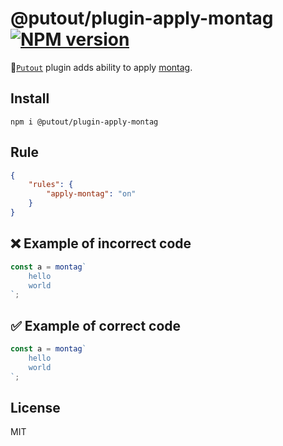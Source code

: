 # @putout/plugin-apply-montag [![NPM version][NPMIMGURL]][NPMURL]

[NPMIMGURL]: https://img.shields.io/npm/v/@putout/plugin-apply-montag.svg?style=flat&longCache=true
[NPMURL]: https://npmjs.org/package/@putout/plugin-apply-montag"npm"

🐊[`Putout`](https://github.com/coderaiser/putout) plugin adds ability to apply [montag](https://github.com/coderaiser/montag).

## Install

```
npm i @putout/plugin-apply-montag
```

## Rule

```json
{
    "rules": {
        "apply-montag": "on"
    }
}
```

## ❌ Example of incorrect code

```js
const a = montag`
    hello
    world
`;
```

## ✅ Example of correct code

```js
const a = montag`
    hello
    world
`;
```

## License

MIT
